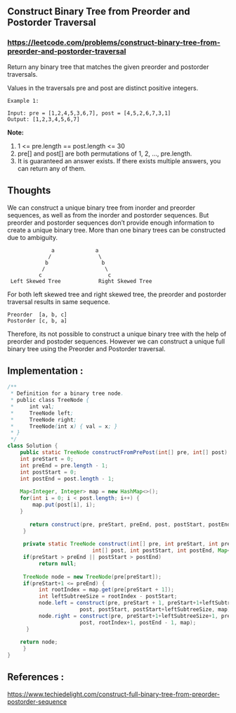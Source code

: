 ## Construct Binary Tree from Preorder and Postorder Traversal
### https://leetcode.com/problems/construct-binary-tree-from-preorder-and-postorder-traversal

Return any binary tree that matches the given preorder and postorder traversals.

Values in the traversals pre and post are distinct positive integers.
```
Example 1:

Input: pre = [1,2,4,5,3,6,7], post = [4,5,2,6,7,3,1]
Output: [1,2,3,4,5,6,7]
``` 

**Note:**
1. 1 <= pre.length == post.length <= 30
2. pre[] and post[] are both permutations of 1, 2, ..., pre.length.
3. It is guaranteed an answer exists. If there exists multiple answers, you can return any of them.

## Thoughts 

We can construct a unique binary tree from inorder and preorder sequences, as well as from the inorder and postorder sequences. 
But preorder and postorder sequences don’t provide enough information to create a unique binary tree. 
More than one binary trees can be constructed due to ambiguity.

```
              a             a         
             /               \
            b                 b 
           /                   \
          c                     c
 Left Skewed Tree            Right Skewed Tree 
```
For both left skewed tree and right skewed tree, the preorder and postorder traversal results in same sequence.

```
Preorder  [a, b, c]
Postorder [c, b, a]
```
Therefore, its not possible to construct a unique binary tree with the help of preorder and postoder sequences. 
However we can construct a unique full binary tree using the Preorder and Postorder traversal.

## Implementation :

```java
/**
 * Definition for a binary tree node.
 * public class TreeNode {
 *     int val;
 *     TreeNode left;
 *     TreeNode right;
 *     TreeNode(int x) { val = x; }
 * }
 */
class Solution {
    public static TreeNode constructFromPrePost(int[] pre, int[] post) {
	int preStart = 0;
	int preEnd = pre.length - 1;
	int postStart = 0;
	int postEnd = post.length - 1;
	      
	Map<Integer, Integer> map = new HashMap<>();
	for(int i = 0; i < post.length; i++) {
	    map.put(post[i], i);
	}
	      
       return construct(pre, preStart, preEnd, post, postStart, postEnd, map);
     }
	
     private static TreeNode construct(int[] pre, int preStart, int preEnd, 
			               int[] post, int postStart, int postEnd, Map<Integer, Integer> map) {
	 if(preStart > preEnd || postStart > postEnd)
	      return null;
		
	 TreeNode node = new TreeNode(pre[preStart]);
	 if(preStart+1 <= preEnd) {
	      int rootIndex = map.get(pre[preStart + 1]);
	      int leftSubtreeSize = rootIndex - postStart;
	      node.left = construct(pre, preStart + 1, preStart+1+leftSubtreeSize, 
				       post, postStart, postStart+leftSubtreeSize, map);
	      node.right = construct(pre, preStart+1+leftSubtreeSize+1, preEnd, 
				       post, rootIndex+1, postEnd - 1, map);
	  }
		
	return node;
     }
}
```

## References :
https://www.techiedelight.com/construct-full-binary-tree-from-preorder-postorder-sequence
